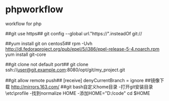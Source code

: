 phpworkflow
===========

workflow for php

##git use https##
git config --global url."https://".insteadOf git://

##yum install git on centos5##
rpm -Uvh http://dl.fedoraproject.org/pub/epel/5/i386/epel-release-5-4.noarch.rpm
yum install git-core

##git clone not default port##
git clone ssh://user@git.example.com:8080/opt/git/my_project.git

##git allow remote push##
    [receive]
        denyCurrentBranch = ignore
##镜像下载
    http://mirrors.163.com/
##git bash自定义home目录
    -打开git安装目录\etc\profile
    -找到normalize HOME
    -添加HOME="D:/code"  cd $HOME
